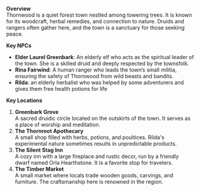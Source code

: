 **Overview**  
Thornwood is a quiet forest town nestled among towering trees. It is known for its woodcraft, herbal remedies, and connection to nature. Druids and rangers often gather here, and the town is a sanctuary for those seeking peace.

**Key NPCs**

- **Elder Laurel Greenbark**: An elderly elf who acts as the spiritual leader of the town. She is a skilled druid and deeply respected by the townsfolk.
- **Rina Fairwind**: A human ranger who leads the town’s small militia, ensuring the safety of Thornwood from wild beasts and bandits.
- **Rilda**: an elderly herbalist who was helped by some adventurers and gives them free health potions for life

**Key Locations**

1. **Greenbark Grove**  
    A sacred druidic circle located on the outskirts of the town. It serves as a place of worship and meditation.
2. **The Thornroot Apothecary**  
    A small shop filled with herbs, potions, and poultices. Rilda's experimental nature sometimes results in unpredictable products.
3. **The Silent Stag Inn**  
    A cozy inn with a large fireplace and rustic decor, run by a friendly dwarf named Orla Hearthstone. It is a favorite stop for travelers.
4. **The Timber Market**  
    A small market where locals trade wooden goods, carvings, and furniture. The craftsmanship here is renowned in the region.
